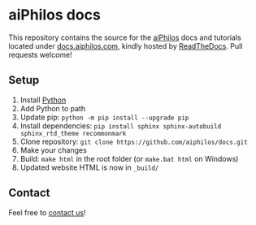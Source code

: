 # aiPhilos docs

This repository contains the source for the [aiPhilos](https://aiphilos.com) docs and tutorials located under [docs.aiphilos.com](https://docs.aiphilos.com), kindly hosted by [ReadTheDocs](https://readthedocs.io). Pull requests welcome!

## Setup

1. Install [Python](https://www.python.org/downloads/)
1. Add Python to path
1. Update pip: `python -m pip install --upgrade pip`
1. Install dependencies: `pip install sphinx sphinx-autobuild sphinx_rtd_theme recommonmark`
1. Clone repository: `git clone https://github.com/aiphilos/docs.git`
1. Make your changes
1. Build: `make html` in the root folder (or `make.bat html` on Windows)
1. Updated website HTML is now in `_build/`

## Contact

Feel free to [contact us](https://www.aiphilos.com/kontakt)!
